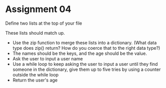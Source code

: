 # Assignment 04

Define two lists at the top of your file

These lists should match up.
* Use the zip function to merge these lists into a dictionary. (What data type does zip() return? How do you coerce that to the right data type?)
* The names should be the keys, and the age should be the value. 
* Ask the user to input a user name
* Use a while loop to keep asking the user to input a user until they find someone in the dictionary, give them up to five tries by using a counter outside the while loop
* Return the user's age

